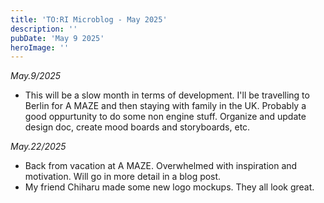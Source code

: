 ```yaml
---
title: 'TO:RI Microblog - May 2025'
description: ''
pubDate: 'May 9 2025'
heroImage: ''
---
```


*May.9/2025*
<br>
- This will be a slow month in terms of development. I'll be travelling to Berlin for A MAZE and then staying with family in the UK. Probably a good oppurtunity to do some non engine stuff. Organize and update design doc, create mood boards and storyboards, etc.

*May.22/2025*
<br>
- Back from vacation at A MAZE. Overwhelmed with inspiration and motivation. Will go in more detail in a blog post.
- My friend Chiharu made some new logo mockups. They all look great.
